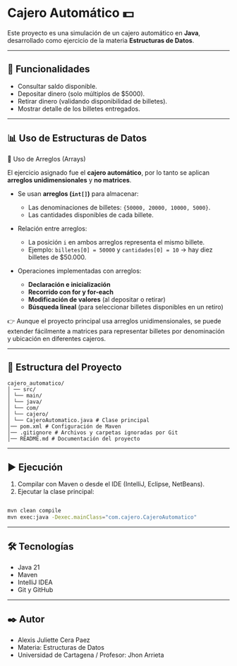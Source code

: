 # Cajero Automático 💵

Este proyecto es una simulación de un cajero automático en **Java**, desarrollado como ejercicio de la materia **Estructuras de Datos**.

---

## 🚀 Funcionalidades

- Consultar saldo disponible.
- Depositar dinero (solo múltiplos de $5000).
- Retirar dinero (validando disponibilidad de billetes).
- Mostrar detalle de los billetes entregados.

---

##  📊 Uso de Estructuras de Datos
🧩 Uso de Arreglos (Arrays)

El ejercicio asignado fue el **cajero automático**, por lo tanto se aplican **arreglos unidimensionales** y **no matrices**.

- Se usan **arreglos (`int[]`)** para almacenar:
    - Las denominaciones de billetes: `{50000, 20000, 10000, 5000}`.
    - Las cantidades disponibles de cada billete.

- Relación entre arreglos:
    - La posición `i` en ambos arreglos representa el mismo billete.
    - Ejemplo: `billetes[0] = 50000` y `cantidades[0] = 10` → hay diez billetes de $50.000.

- Operaciones implementadas con arreglos:
    - **Declaración e inicialización**
    - **Recorrido con for y for-each**
    - **Modificación de valores** (al depositar o retirar)
    - **Búsqueda lineal** (para seleccionar billetes disponibles en un retiro)

👉 Aunque el proyecto principal usa arreglos unidimensionales, se puede extender fácilmente a matrices para representar billetes por denominación y ubicación en diferentes cajeros.

---

## 📂 Estructura del Proyecto  
```
cajero_automatico/
│ ── src/
│ └── main/
│ └── java/
│ └── com/
│ └── cajero/
│ └── CajeroAutomatico.java # Clase principal
│── pom.xml # Configuración de Maven
│── .gitignore # Archivos y carpetas ignoradas por Git
│── README.md # Documentación del proyecto
```
---

## ▶️ Ejecución

1. Compilar con Maven o desde el IDE (IntelliJ, Eclipse, NetBeans).
2. Ejecutar la clase principal:

```bash

mvn clean compile
mvn exec:java -Dexec.mainClass="com.cajero.CajeroAutomatico"

```
---
## 🛠️ Tecnologías
- Java 21
- Maven
- IntelliJ IDEA
- Git y GitHub
---
## ✒️ Autor
- Alexis Juliette Cera Paez
- Materia: Estructuras de Datos
- Universidad de Cartagena / Profesor: Jhon Arrieta 



